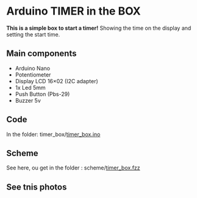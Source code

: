 # Arduino TIMER in the BOX 

**This is a simple box to start a timer!** Showing the time on the display and setting the start time.

## Main components
* Arduino Nano
* Potentiometer
* Display LCD 16×02 (I2C adapter)
* 1x Led 5mm
* Push Button (Pbs-29)
* Buzzer 5v


## Code
In the folder: timer_box/[timer_box.ino](timer_box/timer_box.ino)


## Scheme

See here, ou get in the folder : scheme/[timer_box.fzz](scheme/timer_box.fzz)


## See tnis photos
